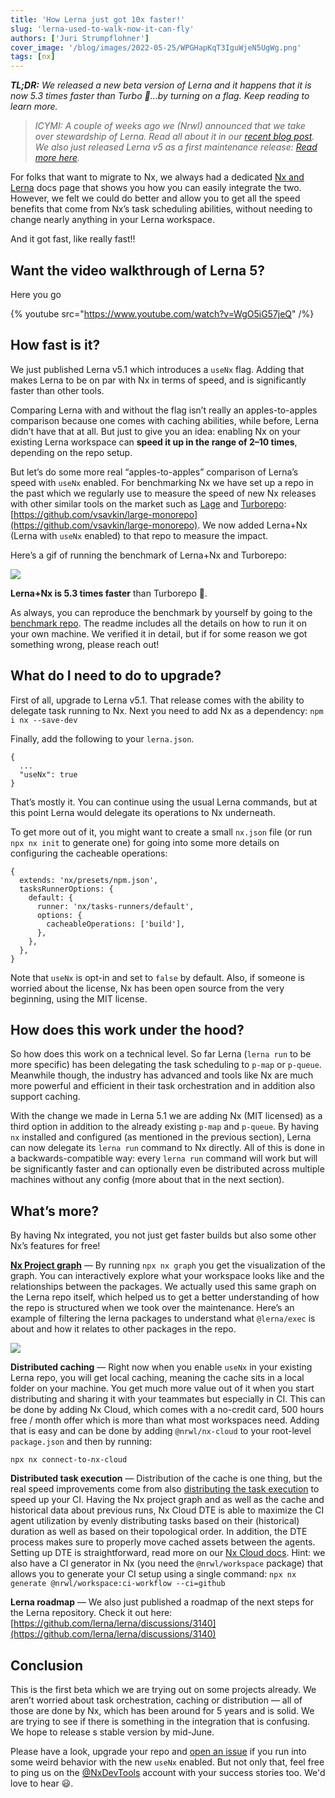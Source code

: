 ```yaml
---
title: 'How Lerna just got 10x faster!'
slug: 'lerna-used-to-walk-now-it-can-fly'
authors: ['Juri Strumpflohner']
cover_image: '/blog/images/2022-05-25/WPGHapKqT3IguWjeN5UgWg.png'
tags: [nx]
---
```


**_TL;DR:_** _We released a new beta version of Lerna and it happens that it is now 5.3 times faster than Turbo 👀…by turning on a flag. Keep reading to learn more._

> _ICYMI: A couple of weeks ago we (Nrwl) announced that we take over stewardship of Lerna. Read all about it in our_ [_recent blog post_](/blog/lerna-is-dead-long-live-lerna)_.  
> We also just released Lerna v5 as a first maintenance release:_ [_Read more here_](https://github.com/lerna/lerna/releases/tag/v5.0.0)_._

For folks that want to migrate to Nx, we always had a dedicated [Nx and Lerna](/recipes/adopting-nx) docs page that shows you how you can easily integrate the two. However, we felt we could do better and allow you to get all the speed benefits that come from Nx’s task scheduling abilities, without needing to change nearly anything in your Lerna workspace.

And it got fast, like really fast!!

## Want the video walkthrough of Lerna 5?

Here you go

{% youtube src="https://www.youtube.com/watch?v=WgO5iG57jeQ" /%}

## How fast is it?

We just published Lerna v5.1 which introduces a `useNx` flag. Adding that makes Lerna to be on par with Nx in terms of speed, and is significantly faster than other tools.

Comparing Lerna with and without the flag isn’t really an apples-to-apples comparison because one comes with caching abilities, while before, Lerna didn’t have that at all. But just to give you an idea: enabling Nx on your existing Lerna workspace can **speed it up in the range of 2–10 times**, depending on the repo setup.

But let’s do some more real “apples-to-apples” comparison of Lerna’s speed with `useNx` enabled. For benchmarking Nx we have set up a repo in the past which we regularly use to measure the speed of new Nx releases with other similar tools on the market such as [Lage](https://microsoft.github.io/lage/) and [Turborepo](https://turborepo.org/): [https://github.com/vsavkin/large-monorepo](https://github.com/vsavkin/large-monorepo). We now added Lerna+Nx (Lerna with `useNx` enabled) to that repo to measure the impact.

Here’s a gif of running the benchmark of Lerna+Nx and Turborepo:

![](/blog/images/2022-05-25/MrhEU4wPZlwp4dbKsj876g.avif)

**Lerna+Nx is 5.3 times faster** than Turborepo 🚀.

As always, you can reproduce the benchmark by yourself by going to the [benchmark repo](https://github.com/vsavkin/large-monorepo). The readme includes all the details on how to run it on your own machine. We verified it in detail, but if for some reason we got something wrong, please reach out!

## What do I need to do to upgrade?

First of all, upgrade to Lerna v5.1. That release comes with the ability to delegate task running to Nx. Next you need to add Nx as a dependency: `npm i nx --save-dev`

Finally, add the following to your `lerna.json`.

```json5 {% fileName="lerna.json" %}
{
  ...
  "useNx": true
}
```

That’s mostly it. You can continue using the usual Lerna commands, but at this point Lerna would delegate its operations to Nx underneath.

To get more out of it, you might want to create a small `nx.json` file (or run `npx nx init` to generate one) for going into some more details on configuring the cacheable operations:

```json5 {% fileName="nx.json" %}
{
  extends: 'nx/presets/npm.json',
  tasksRunnerOptions: {
    default: {
      runner: 'nx/tasks-runners/default',
      options: {
        cacheableOperations: ['build'],
      },
    },
  },
}
```

Note that `useNx` is opt-in and set to `false` by default. Also, if someone is worried about the license, Nx has been open source from the very beginning, using the MIT license.

## How does this work under the hood?

So how does this work on a technical level. So far Lerna (`lerna run` to be more specific) has been delegating the task scheduling to `p-map` or `p-queue`. Meanwhile though, the industry has advanced and tools like Nx are much more powerful and efficient in their task orchestration and in addition also support caching.

With the change we made in Lerna 5.1 we are adding Nx (MIT licensed) as a third option in addition to the already existing `p-map` and `p-queue`. By having `nx` installed and configured (as mentioned in the previous section), Lerna can now delegate its `lerna run` command to Nx directly. All of this is done in a backwards-compatible way: every `lerna run` command will work but will be significantly faster and can optionally even be distributed across multiple machines without any config (more about that in the next section).

## What’s more?

By having Nx integrated, you not just get faster builds but also some other Nx’s features for free!

[**Nx Project graph**](/features/explore-graph) — By running `npx nx graph` you get the visualization of the graph. You can interactively explore what your workspace looks like and the relationships between the packages. We actually used this same graph on the Lerna repo itself, which helped us to get a better understanding of how the repo is structured when we took over the maintenance. Here’s an example of filtering the lerna packages to understand what `@lerna/exec` is about and how it relates to other packages in the repo.

![](/blog/images/2022-05-25/uW4TaZQy7smwCDEj.avif)

**Distributed caching** — Right now when you enable `useNx` in your existing Lerna repo, you will get local caching, meaning the cache sits in a local folder on your machine. You get much more value out of it when you start distributing and sharing it with your teammates but especially in CI. This can be done by adding Nx Cloud, which comes with a no-credit card, 500 hours free / month offer which is more than what most workspaces need. Adding that is easy and can be done by adding `@nrwl/nx-cloud` to your root-level `package.json` and then by running:

```shell
npx nx connect-to-nx-cloud
```

**Distributed task execution** — Distribution of the cache is one thing, but the real speed improvements come from also [distributing the task execution](/ci/features/distribute-task-execution) to speed up your CI. Having the Nx project graph and as well as the cache and historical data about previous runs, Nx Cloud DTE is able to maximize the CI agent utilization by evenly distributing tasks based on their (historical) duration as well as based on their topological order. In addition, the DTE process makes sure to properly move cached assets between the agents. Setting up DTE is straightforward, read more on our [Nx Cloud docs](/ci/features/distribute-task-execution). Hint: we also have a CI generator in Nx (you need the `@nrwl/workspace` package) that allows you to generate your CI setup using a single command: `npx nx generate @nrwl/workspace:ci-workflow --ci=github`

**Lerna roadmap** — We also just published a roadmap of the next steps for the Lerna repository. Check it out here: [https://github.com/lerna/lerna/discussions/3140](https://github.com/lerna/lerna/discussions/3140)

## Conclusion

This is the first beta which we are trying out on some projects already. We aren’t worried about task orchestration, caching or distribution — all of those are done by Nx, which has been around for 5 years and is solid. We are trying to see if there is something in the integration that is confusing. We hope to release s stable version by mid-June.

Please have a look, upgrade your repo and [open an issue](https://github.com/lerna/lerna/issues) if you run into some weird behavior with the new `useNx` enabled. But not only that, feel free to ping us on the [@NxDevTools](https://twitter.com/nxdevtools) account with your success stories too. We'd love to hear 😃.
